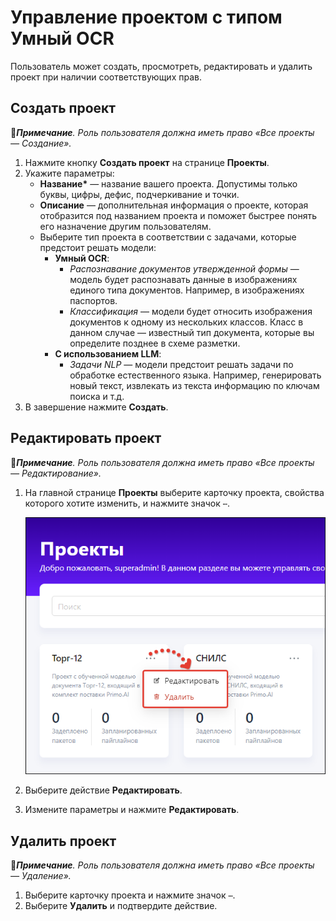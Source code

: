 # Управление проектом с типом Умный OCR

Пользователь может создать, просмотреть, редактировать и удалить проект при наличии соответствующих прав. 


## Создать проект 
:large_blue_diamond:***Примечание**. Роль пользователя должна иметь право «Все проекты — Создание».*

1. Нажмите кнопку **Создать проект** на странице **Проекты**.
1. Укажите параметры:
   * **Название\*** — название вашего проекта. Допустимы только буквы, цифры, дефис, подчеркивание и точки.
   * **Описание** — дополнительная информация о проекте, которая отобразится под названием проекта и поможет быстрее понять его назначение другим пользователям.
   * Выберите тип проекта в соответствии с задачами, которые предстоит решать модели:
     * **Умный OCR**:
       * *Распознавание документов утвержденной формы* — модель будет распознавать данные в изображениях единого типа документов. Например, в изображениях паспортов.
       * *Классификация* — модели будет относить изображения документов к одному из нескольких классов. Класс в данном случае — известный тип документа, которые вы определите позднее в схеме разметки.
     * **С использованием LLM**:
       * *Задачи NLP* — модели предстоит решать задачи по обработке естественного языка. Например, генерировать новый текст, извлекать из текста информацию по ключам поиска и т.д.
1. В завершение нажмите **Создать**.




## Редактировать проект 
:large_blue_diamond:***Примечание**. Роль пользователя должна иметь право «Все проекты — Редактирование».*

1. На главной странице **Проекты** выберите карточку проекта, свойства которого хотите изменить, и нажмите значок `⋯`.

   ![Действия с проектом](<../../../.gitbook/assets1/primo-ai/user-guide/project-actions.png>)

2. Выберите действие **Редактировать**.
3. Измените параметры и нажмите **Редактировать**.



## Удалить проект 
:large_blue_diamond:***Примечание**. Роль пользователя должна иметь право «Все проекты — Удаление».*

1. Выберите карточку проекта и нажмите значок `⋯`.
1. Выберите **Удалить** и подтвердите действие.
